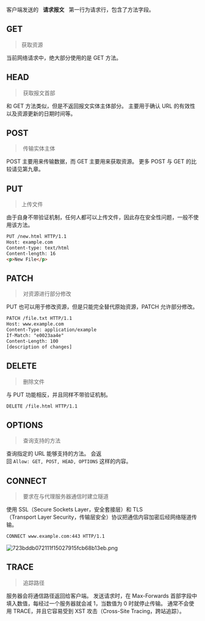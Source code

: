 客户端发送的   **请求报文**   第一行为请求行，包含了方法字段。
## GET
>获取资源

当前网络请求中，绝大部分使用的是 GET 方法。
## HEAD
> 获取报文首部

和 GET 方法类似，但是不返回报文实体主体部分。
主要用于确认 URL 的有效性以及资源更新的日期时间等。
## POST
> 传输实体主体

POST 主要用来传输数据，而 GET 主要用来获取资源。
更多 POST 与 GET 的比较请见第九章。
## PUT
>上传文件

由于自身不带验证机制，任何人都可以上传文件，因此存在安全性问题，一般不使用该方法。
```html
PUT /new.html HTTP/1.1
Host: example.com
Content-type: text/html
Content-length: 16
<p>New File</p>
```
## PATCH
> 对资源进行部分修改

PUT 也可以用于修改资源，但是只能完全替代原始资源，PATCH 允许部分修改。
```html
PATCH /file.txt HTTP/1.1
Host: www.example.com
Content-Type: application/example
If-Match: "e0023aa4e"
Content-Length: 100
[description of changes]
```
## DELETE
> 删除文件

与 PUT 功能相反，并且同样不带验证机制。
```html
DELETE /file.html HTTP/1.1
```
## OPTIONS
> 查询支持的方法

查询指定的 URL 能够支持的方法。
会返回 `Allow: GET, POST, HEAD, OPTIONS` 这样的内容。
## CONNECT
> 要求在与代理服务器通信时建立隧道

使用 SSL（Secure Sockets Layer，安全套接层）和 TLS（Transport Layer Security，传输层安全）协议把通信内容加密后经网络隧道传输。
```html
CONNECT www.example.com:443 HTTP/1.1
```
![723bddb072111f15027915fcb68b13eb.png](en-resource://database/730:1)

## TRACE
> 追踪路径

服务器会将通信路径返回给客户端。
发送请求时，在 Max-Forwards 首部字段中填入数值，每经过一个服务器就会减 1，当数值为 0 时就停止传输。
通常不会使用 TRACE，并且它容易受到 XST 攻击（Cross-Site Tracing，跨站追踪）。